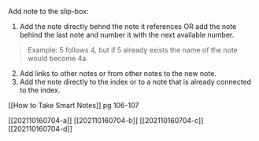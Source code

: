 Add note to the slip-box:

1. Add the note directly behnd the note it references OR add the note behind the last note and number it with the next available number.
> Example: 5 follows 4, but if 5 already exists the name of the note would become 4a.
2. Add links to other notes or from other notes to the new note.
3. Add the note directly to the index or to a note that is already connected to the index.

[[How to Take Smart Notes]] pg 106-107

[[202110160704-a]]
[[202110160704-b]]
[[202110160704-c]]
[[202110160704-d]]